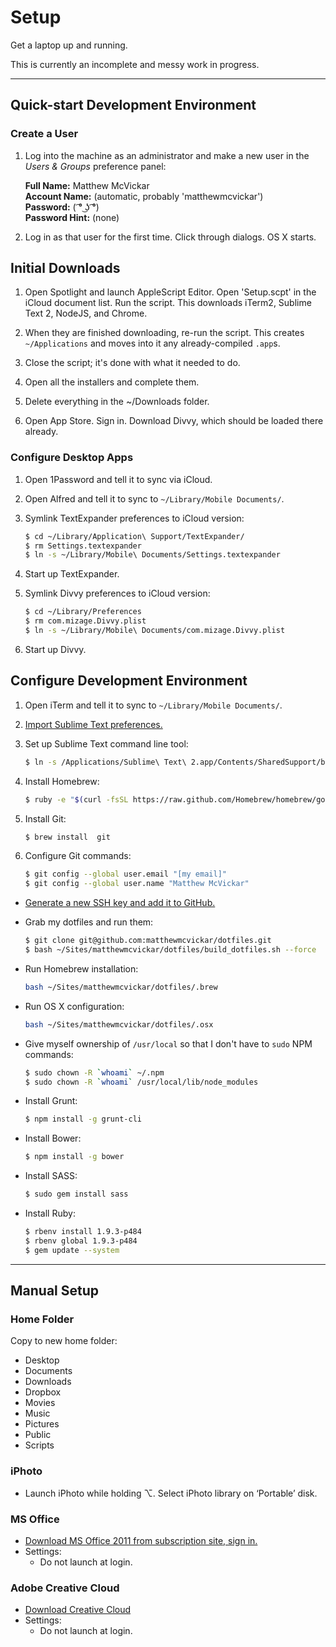 # Setup

Get a laptop up and running.

This is currently an incomplete and messy work in progress.

---

## Quick-start Development Environment

### Create a User

1. Log into the machine as an administrator and make a new user in the *Users & Groups* preference panel:

    **Full Name:** Matthew McVickar  
    **Account Name:** (automatic, probably 'matthewmcvickar')  
    **Password:** ( ͡° ͜ʖ ͡°)  
    **Password Hint:** (none)

1. Log in as that user for the first time. Click through dialogs. OS X starts.


## Initial Downloads

1. Open Spotlight and launch AppleScript Editor. Open 'Setup.scpt' in the iCloud document list. Run the script. This downloads iTerm2, Sublime Text 2, NodeJS, and Chrome.

1. When they are finished downloading, re-run the script. This creates `~/Applications` and moves into it any already-compiled `.app`s.

1. Close the script; it's done with what it needed to do.

1. Open all the installers and complete them.

1. Delete everything in the ~/Downloads folder.

1. Open App Store. Sign in. Download Divvy, which should be loaded there already.


### Configure Desktop Apps

1. Open 1Password and tell it to sync via iCloud.

1. Open Alfred and tell it to sync to `~/Library/Mobile Documents/`.

1. Symlink TextExpander preferences to iCloud version:

    ```sh
    $ cd ~/Library/Application\ Support/TextExpander/
    $ rm Settings.textexpander
    $ ln -s ~/Library/Mobile\ Documents/Settings.textexpander
    ```

1. Start up TextExpander.

1. Symlink Divvy preferences to iCloud version:

    ```sh
    $ cd ~/Library/Preferences
    $ rm com.mizage.Divvy.plist
    $ ln -s ~/Library/Mobile\ Documents/com.mizage.Divvy.plist
    ```

1. Start up Divvy.


## Configure Development Environment

1. Open iTerm and tell it to sync to `~/Library/Mobile Documents/`.

1. [Import Sublime Text preferences.](https://github.com/matthewmcvickar/sublime-text-preferences)

1. Set up Sublime Text command line tool:
    
    ```sh
    $ ln -s /Applications/Sublime\ Text\ 2.app/Contents/SharedSupport/bin/subl /usr/local/bin/subl
    ```  

1. Install Homebrew:

    ```sh
    $ ruby -e "$(curl -fsSL https://raw.github.com/Homebrew/homebrew/go/install)"
    ```

1. Install Git:

    ```sh
    $ brew install  git
    ```

1. Configure Git commands:

    ```sh
    $ git config --global user.email "[my email]"
    $ git config --global user.name "Matthew McVickar"
    ```
    
- [Generate a new SSH key and add it to GitHub.](https://help.github.com/articles/generating-ssh-keys)

- Grab my dotfiles and run them:

    ```sh
    $ git clone git@github.com:matthewmcvickar/dotfiles.git
    $ bash ~/Sites/matthewmcvickar/dotfiles/build_dotfiles.sh --force
    ```

- Run Homebrew installation:

    ```sh
    bash ~/Sites/matthewmcvickar/dotfiles/.brew
    ```

- Run OS X configuration:

    ```sh
    bash ~/Sites/matthewmcvickar/dotfiles/.osx
    ```

- Give myself ownership of `/usr/local` so that I don't have to `sudo` NPM commands:

    ```sh
    $ sudo chown -R `whoami` ~/.npm
    $ sudo chown -R `whoami` /usr/local/lib/node_modules
    ```

- Install Grunt:

    ```sh
    $ npm install -g grunt-cli
    ```
    
- Install Bower:
    
    ```sh
    $ npm install -g bower
    ```
    
- Install SASS:

    ```sh
    $ sudo gem install sass
    ```

- Install Ruby:

    ```sh
    $ rbenv install 1.9.3-p484
    $ rbenv global 1.9.3-p484 
    $ gem update --system
    ```


---


## Manual Setup

### Home Folder

Copy to new home folder:

  - Desktop
  - Documents
  - Downloads
  - Dropbox
  - Movies
  - Music
  - Pictures
  - Public
  - Scripts
  
### iPhoto

- Launch iPhoto while holding ⌥. Select iPhoto library on ‘Portable’ disk.

### MS Office

- [Download MS Office 2011 from subscription site, sign in.](http://office.microsoft.com/en-us/home-premium/)
- Settings:
    - Do not launch at login.

### Adobe Creative Cloud

- [Download Creative Cloud](http://www.adobe.com/products/creativecloud.html)
- Settings:
    - Do not launch at login.

